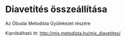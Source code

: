 # Diavetítés összeállítása
Az Óbudai Metodista Gyülekezet részére

Kipróbálható itt: http://mix.metodista.hu/mix_diavetites/
